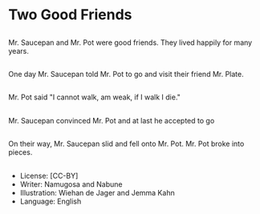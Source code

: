 # Two Good Friends

##
Mr. Saucepan and Mr. Pot were good friends. They
lived happily for many years.

##
One day Mr. Saucepan told Mr. Pot to go and visit their friend Mr.
Plate.

##
Mr. Pot said "I cannot walk, am weak, if I walk I die."

##
Mr. Saucepan convinced Mr. Pot and at last he accepted to go

##
On their way, Mr. Saucepan slid and fell onto Mr. Pot. Mr. Pot broke
into pieces.

##
* License: [CC-BY]
* Writer: Namugosa and Nabune
* Illustration: Wiehan de Jager and Jemma Kahn
* Language: English
